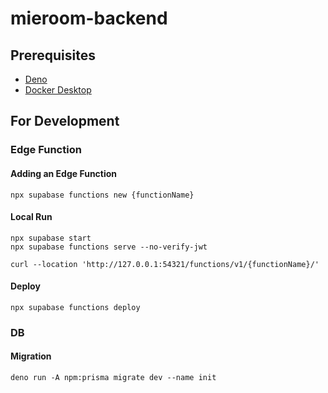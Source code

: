 # mieroom-backend

## Prerequisites

- [Deno](https://docs.deno.com/runtime/getting_started/installation/)
- [Docker Desktop](https://docs.docker.com/desktop/)

## For Development

### Edge Function

#### Adding an Edge Function

```shell
npx supabase functions new {functionName}
```

#### Local Run

```shell
npx supabase start
npx supabase functions serve --no-verify-jwt
```

```shell
curl --location 'http://127.0.0.1:54321/functions/v1/{functionName}/'
```

#### Deploy

```shell
npx supabase functions deploy
```

### DB

#### Migration

```
deno run -A npm:prisma migrate dev --name init
```
